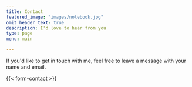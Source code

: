 ```yaml
---
title: Contact
featured_image: "images/notebook.jpg"
omit_header_text: true
description: I'd love to hear from you
type: page
menu: main

---
```


If you'd like to get in touch with me, feel free to leave a message with your name and email. 

{{< form-contact >}}

